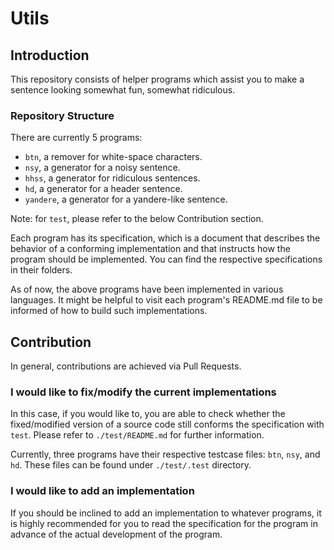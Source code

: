 # Utils

## Introduction

This repository consists of helper programs which assist you to make a sentence looking somewhat fun, somewhat ridiculous.

### Repository Structure

There are currently 5 programs:

- `btn`, a remover for white-space characters.
- `nsy`, a generator for a noisy sentence.
- `hhss`, a generator for ridiculous sentences.
- `hd`, a generator for a header sentence.
- `yandere`, a generator for a yandere-like sentence.

Note: for `test`, please refer to the below Contribution section.

Each program has its specification, which is a document that describes the behavior of a conforming implementation and that instructs how the program should be implemented. You can find the respective specifications in their folders.

As of now, the above programs have been implemented in various languages. It might be helpful to visit each program's README.md file to be informed of how to build such implementations.

## Contribution

In general, contributions are achieved via Pull Requests.

### I would like to fix/modify the current implementations

In this case, if you would like to, you are able to check whether the fixed/modified version of a source code still conforms the specification with `test`. Please refer to `./test/README.md` for further information.

Currently, three programs have their respective testcase files: `btn`, `nsy`, and `hd`. These files can be found under `./test/.test` directory.

### I would like to add an implementation

If you should be inclined to add an implementation to whatever programs, it is highly recommended for you to read the specification for the program in advance of the actual development of the program.